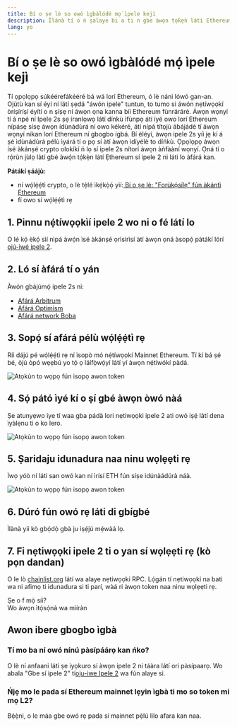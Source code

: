 ```yaml
---
title: Bí o ṣe lè so owó ìgbàlódé mọ́ ìpele kejì
description: Ìlànà tí o ń ṣalaye bi a ti n gbe àwọn tọ́kẹ̀n látí Ethereum si ipele 2 pẹ̀lú lilo afára.
lang: yo
---
```


# Bí o ṣe lè so owó ìgbàlódé mọ́ ìpele kejì

Tí ọpọlọpọ súkéérefákééré bá wá lorí Ethereum, ó lè náni lówó gan-an. Ojùtù kan sí éyí ní látí ṣẹdá "áwón ipele" tuntun, to tumo si áwón nẹtíwọọkí òríṣíríṣí éyítí o n ṣíṣẹ ní áwọn ọna kanna bíi Ethereum fùnráráré. Áwọn wọnyí tí á npé ní Ipele 2s ṣẹ íranlọwọ látí dínkù ìfùnpọ átí íyé owo lorí Ethereum nípásẹ sísẹ áwọn ídùnádùrá ní owo kékéré, átí nípá títọjù ábájádé tí áwọn wọnyí níkan lorí Ethereum ní gbogbo ígbá. Bí èléyí, àwọn ipele 2s yíì jẹ kí á ṣé ìdùnádùrá pélù ìyárá tí o pọ sí àtí àwọn ìdíyélè to díńkù. Ọpọlọpọ áwọn ísé àkánṣé crypto olokíkí ń lọ sí ipele 2s nítorí àwọn àǹfààní wọnyí. Ọná tí o rọ́rùn jùlọ làtí gbé àwó̩n tọ́kẹ̀n látí Ẹthereum sí ipele 2 ni láti lo àfárá kan.

**Pátákí ṣáájù:**

- ní wọ́lẹ́ẹ́tì crypto, o lè tẹ̀lé ìkẹ́kọ̀ọ́ yìí:[ Bí o ṣe lè: "Forùkọ́sílẹ" fún àkántì Ẹthereum](/guides/how-to-create-an-ethereum-account/)
- fí owo sí wọ́lẹ́ẹ́tì rẹ

## 1. Pinnu nẹ́tíwọọkìí ipele 2 wo ni o fé látí lo

O lé kọ́ èkọ́ sìí nìpá àwọ́n ìsé àkánṣé ọrìsírìsí àtí àwọn ọná àsopọ́ pàtákí lórí [ojú-ìwé ipele 2](/layer-2/).

## 2. Ló sí àfárá tí o yán

Àwón gbájúmó̩ ipele 2s ni:

- [Afárá Arbitrum](https://bridge.arbitrum.io/?l2ChainId=42161)
- [Afárá Optimism](https://app.optimism.io/bridge/deposit)
- [Afárá network Boba](https://gateway.boba.network/)

## 3. Sopọ́ sí afárá pélù wọ́lẹ́ẹ́tì rẹ

Ríi dájú pé wọ́lẹ́ẹ́tì rẹ ní ìsopò mó nẹ́tíwọọkí Mainnet Ethereum. Tí kí bá ṣé bé, òjú òpó wẹẹbú yo tọ́ ọ láífọ̀wọ́yí látí yí àwọn nẹ́tíwókí pàdá.

![Atọkùn to wọpọ fún isopọ awon token](./bridge1.png)

## 4. Sọ́ pátó ìyé kí o ṣí gbé àwọn òwó nàá

Ṣe atunyẹwo iye tí waa gba pádà lori nẹtiwọọki ipele 2 ati owó iṣẹ́ látí dena ìyàlẹnu ti o ko lero.

![Atọkùn to wọpọ fún isopọ awon token](./bridge2.png)

## 5. Ṣaridaju idunadura naa ninu wọlẹẹti rẹ

Ìwọ yóò ní láti san owó kan ní ìrísí ETH fún síṣe ìdúnàádúrà náà.

![Atọkùn to wọpọ fún isopọ awon token](./bridge3.png)

## 6. Dúró fún owó rẹ láti di gbígbé

Ìlànà yii kò gbọ́dọ̀ gbà ju ìṣẹ́jú mẹ́wàá lọ.

## 7. Fi nẹtiwọọki ipele 2 ti o yan sí wọlẹẹti rẹ (kò pọn dandan)

O le lò [chainlist.org](http://chainlist.org) látí wa alaye nẹtiwọọki RPC. Lọ́gán tí nẹtiwọọki na bati wa ni afimọ ti idunadura si ti parí, wàá ri àwọn token naa ninu wọlẹẹti rẹ.
<br />

<Alert variant="update">
<AlertEmoji text=":eyes:"/>
<AlertContent className="justify-between flex-row items-center">
  <div>Ṣe o f mọ̀ síi?</div>
  <ButtonLink href="/guides/">
    Wo àwọn ìtọ́sọ́nà wa mìíràn
  </ButtonLink>
</AlertContent>
</Alert>

## Awon ibere gbogbo ìgbà

### Tí mo ba ní owó nínú pàsípáárọ kan ńko?

O lè ní anfaani látí ṣe iyọkuro sí àwọn ipele 2 ni táàra látí ori pàsípaarọ. Wo abala "Gbe sí ipele 2" ti[oju-iwe Ipele 2](/layer-2/) wa fún alaye si.

### Ńjẹ mo le pada sí Ethereum mainnet lẹyin ìgbà ti mo so token mi mọ L2?

Bẹ́ẹ̀ni, o le máa gbe owó rẹ pada sí mainnet pẹ̀lú lilo afara kan naa.
